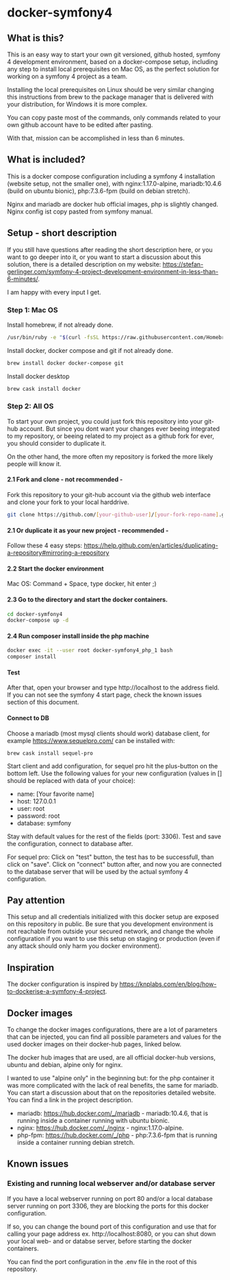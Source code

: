 # docker-symfony4
## What is this?
This is an easy way to start your own git versioned, github hosted, symfony 4 development environment, based on a docker-compose setup, including any step to install local prerequisites on Mac OS, as the perfect solution for working on a symfony 4 project as a team.

Installing the local prerequisites on Linux should be very similar changing this instructions from brew to the package manager that is delivered with your distribution, for Windows it is more complex. 

You can copy paste most of the commands, only commands related to your own github account have to be edited after pasting.

With that, mission can be accomplished in less than 6 minutes.
## What is included?
This is a docker compose configuration including a symfony 4 installation (website setup, not the smaller one), with nginx:1.17.0-alpine, mariadb:10.4.6 (build on ubuntu bionic), php:7.3.6-fpm (build on debian stretch).

Nginx and mariadb are docker hub official images, php is slightly changed. Nginx config ist copy pasted from symfony manual.
## Setup - short description
If you still have questions after reading the short description here, or you want to go deeper into it, or you want to start a discussion about this solution, there is a detailed description on my website: https://stefan-gerlinger.com/symfony-4-project-development-environment-in-less-than-6-minutes/.

I am happy with every input I get. 

### Step 1: Mac OS
Install homebrew, if not already done.
```bash
/usr/bin/ruby -e "$(curl -fsSL https://raw.githubusercontent.com/Homebrew/install/master/install)"
```
Install docker, docker compose and git if not already done.
```bash
brew install docker docker-compose git
```
Install docker desktop
```bash
brew cask install docker
```
### Step 2: All OS
To start your own project, you could just fork this repository into your git-hub account. But since you dont want your changes ever beeing integrated to my repository, or beeing related to my project as a github fork for ever, you should consider to duplicate it.

On the other hand, the more often my repository is forked the more likely people will know it.
#### 2.1 Fork and clone - not recommended -
Fork this repository to your git-hub account via the github web interface and clone your fork to your local harddrive.
```bash
git clone https://github.com/[your-github-user]/[your-fork-repo-name].git
```
#### 2.1 Or duplicate it as your new project - recommended -
Follow these 4 easy steps: https://help.github.com/en/articles/duplicating-a-repository#mirroring-a-repository
#### 2.2 Start the docker environment
Mac OS: Command + Space, type docker, hit enter ;)
#### 2.3 Go to the directory and start the docker containers.
```bash
cd docker-symfony4
docker-compose up -d
```
#### 2.4 Run composer install inside the php machine
```bash
docker exec -it --user root docker-symfony4_php_1 bash
composer install
```
#### Test
After that, open your browser and type http://localhost to the address field. If you can not see the symfony 4 start page, check the known issues section of this document.
#### Connect to DB
Choose a mariadb (most mysql clients should work) database client, for example https://www.sequelpro.com/ can be installed with:
```
brew cask install sequel-pro
```
Start client and add configuration, for sequel pro hit the plus-button on the bottom left. Use the following values for your new configuration (values in [] should be replaced with data of your choice):
- name: [Your favorite name]
- host: 127.0.0.1
- user: root
- password: root
- database: symfony

Stay with default values for the rest of the fields (port: 3306). Test and save the configuration, connect to database after.

For sequel pro: Click on "test" button, the test has to be successfull, than click on "save". Click on "connect" button after, and now you are connected to the database server that will be used by the actual symfony 4 configuration.
## Pay attention
This setup and all credentials initialized with this docker setup are exposed on this repository in public. Be sure that you development environment is not reachable from outside your secured network, and change the whole configuration if you want to use this setup on staging or production (even if any attack should only harm you docker environment).
## Inspiration
The docker configuration is inspired by https://knplabs.com/en/blog/how-to-dockerise-a-symfony-4-project.
## Docker images
To change the docker images configurations, there are a lot of parameters that can be injected, you can find all possible parameters and values for the used docker images on their docker-hub pages, linked below.

The docker hub images that are used, are all official docker-hub versions, ubuntu and debian, alpine only for nginx.

I wanted to use "alpine only" in the beginning but: for the php container it was more complicated with the lack of real benefits, the same for mariadb. You can start a discussion about that on the repositories detailed website. You can find a link in the project description.
+ mariadb: https://hub.docker.com/_/mariadb - mariadb:10.4.6, that is running inside a container running with ubuntu bionic.
+ nginx: https://hub.docker.com/_/nginx - nginx:1.17.0-alpine.
+ php-fpm: https://hub.docker.com/_/php - php:7.3.6-fpm that is running inside a container running debian stretch.
## Known issues
### Existing and running local webserver and/or database server
If you have a local webserver running on port 80 and/or a local database server running on port 3306, they are blocking the ports for this docker configuration.

If so, you can change the bound port of this configuration and use that for calling your page address ex. http://localhost:8080, or you can shut down your local web- and or databse server, before starting the docker containers.

You can find the port configuration in the .env file in the root of this repository.
